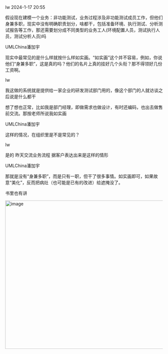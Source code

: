lw 2024-1-17 20:55

假设现在建模一个业务：非功能测试，业务过程涉及非功能测试成员工作，但他们身兼多职，现实中没有明确职责划分，啥都干，包括准备环境、执行测试、分析测试报告等工作，那还需要划分成不同类型的业务工人(环境配置人员，测试执行人员，测试分析人员)吗

UMLChina潘加宇

现实中最常见的是什么样就按什么样如实画。“如实画”这个并不容易，例如，你说他们“身兼多职”，这是真的吗？他们的名片上真的挂好几个头衔？那不得领好几份工资啊。

lw

我这做的系统就是提供给一家企业的研发测试部门用的，像这个部门的人就访谈之后说是什么都干

想了想也正常，比如我是部门经理，即做需求也做设计，有时还编码，也出去做售前交流。那按老师所说我如实画

UMLChina潘加宇

这样的情况，在组织里是不是常见的？

lw

是的 昨天交流业务流程 据客户表达出来是这样的情形

UMLChina潘加宇

那就是没有“身兼多职”，而是只有一职，但干了很多事情。如实画即可，如果故意“美化”，反而把病灶（也可能是已有的改进）给遮掩没了。

书里也有讲

<img width="1080" height="475" alt="image" src="https://github.com/user-attachments/assets/9c589bc4-8196-4b42-8b0e-dd47167a363a" />
